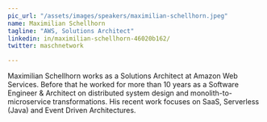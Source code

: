 ```yaml
---
pic_url: "/assets/images/speakers/maximilian-schellhorn.jpeg"
name: Maximilian Schellhorn
tagline: "AWS, Solutions Architect"
linkedin: in/maximilian-schellhorn-46020b162/
twitter: maschnetwork

---
```

Maximilian Schellhorn works as a Solutions Architect at Amazon Web Services. Before that he worked for more than 10 years as a Software Engineer & Architect on distributed system design and monolith-to-microservice transformations. His recent work focuses on SaaS, Serverless (Java) and Event Driven Architectures.
